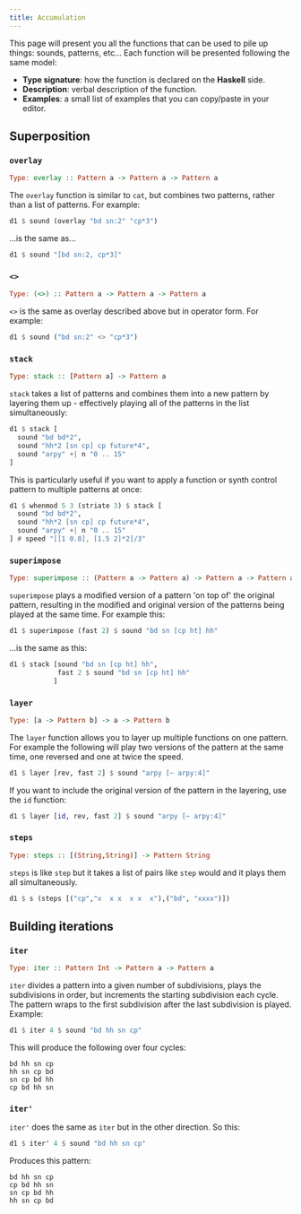 ```yaml
---
title: Accumulation
---
```


This page will present you all the functions that can be used to pile up things: sounds, patterns, etc... Each function will be presented following the same model:

* **Type signature**: how the function is declared on the **Haskell** side.
* **Description**: verbal description of the function.
* **Examples**: a small list of examples that you can copy/paste in your editor.

## Superposition
### `overlay`

```haskell
Type: overlay :: Pattern a -> Pattern a -> Pattern a
```

The `overlay` function is similar to `cat`, but combines two patterns, rather than a list of patterns. For example:

```haskell
d1 $ sound (overlay "bd sn:2" "cp*3")
```

...is the same as...

```haskell
d1 $ sound "[bd sn:2, cp*3]"
```

### `<>`

```haskell
Type: (<>) :: Pattern a -> Pattern a -> Pattern a
```

`<>` is the same as overlay described above but in operator form. For example:

```haskell
d1 $ sound ("bd sn:2" <> "cp*3")
```

### `stack`

```haskell
Type: stack :: [Pattern a] -> Pattern a
```

`stack` takes a list of patterns and combines them into a new pattern by layering them up - effectively playing all of the patterns in the list simultaneously:

```haskell
d1 $ stack [ 
  sound "bd bd*2", 
  sound "hh*2 [sn cp] cp future*4", 
  sound "arpy" +| n "0 .. 15"
]
```

This is particularly useful if you want to apply a function or synth control pattern to multiple patterns at once:

```haskell
d1 $ whenmod 5 3 (striate 3) $ stack [ 
  sound "bd bd*2", 
  sound "hh*2 [sn cp] cp future*4", 
  sound "arpy" +| n "0 .. 15"
] # speed "[[1 0.8], [1.5 2]*2]/3"
```

### `superimpose`

```haskell
Type: superimpose :: (Pattern a -> Pattern a) -> Pattern a -> Pattern a
```

`superimpose` plays a modified version of a pattern 'on top of' the original pattern, resulting in the modified and original version of the patterns being played at the same time. For example this:

```haskell
d1 $ superimpose (fast 2) $ sound "bd sn [cp ht] hh"
```

...is the same as this:

```haskell
d1 $ stack [sound "bd sn [cp ht] hh",
            fast 2 $ sound "bd sn [cp ht] hh"
           ]
```

### `layer`

```haskell
Type: [a -> Pattern b] -> a -> Pattern b
```

The `layer` function allows you to layer up multiple functions on one pattern. For example the following will play two versions of the pattern at the same time, one reversed and one at twice the speed.

```haskell
d1 $ layer [rev, fast 2] $ sound "arpy [~ arpy:4]"
```
If you want to include the original version of the pattern in the layering, use the `id` function:
```haskell
d1 $ layer [id, rev, fast 2] $ sound "arpy [~ arpy:4]"
```

### `steps`

```haskell
Type: steps :: [(String,String)] -> Pattern String
```
`steps` is like `step` but it takes a list of pairs like `step` would and it plays them all simultaneously.

```haskell
d1 $ s (steps [("cp","x  x x  x x  x"),("bd", "xxxx")])
```

## Building iterations

### `iter`

```haskell
Type: iter :: Pattern Int -> Pattern a -> Pattern a
```

`iter` divides a pattern into a given number of subdivisions, plays the subdivisions in order, but increments the starting subdivision each cycle. The pattern wraps to the first subdivision after the last subdivision is played. Example:

```haskell
d1 $ iter 4 $ sound "bd hh sn cp"
```

This will produce the following over four cycles:
```plaintext
bd hh sn cp
hh sn cp bd
sn cp bd hh
cp bd hh sn
```

### `iter'`

`iter'` does the same as `iter` but in the other direction. So this:

```haskell
d1 $ iter' 4 $ sound "bd hh sn cp"
```

Produces this pattern:

```plaintext
bd hh sn cp
cp bd hh sn
sn cp bd hh
hh sn cp bd
```
